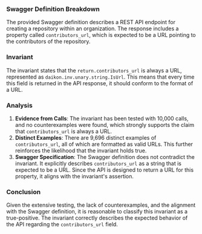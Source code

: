 ### Swagger Definition Breakdown
The provided Swagger definition describes a REST API endpoint for creating a repository within an organization. The response includes a property called `contributors_url`, which is expected to be a URL pointing to the contributors of the repository.

### Invariant
The invariant states that the `return.contributors_url` is always a URL, represented as `daikon.inv.unary.string.IsUrl`. This means that every time this field is returned in the API response, it should conform to the format of a URL.

### Analysis
1. **Evidence from Calls**: The invariant has been tested with 10,000 calls, and no counterexamples were found, which strongly supports the claim that `contributors_url` is always a URL.
2. **Distinct Examples**: There are 9,696 distinct examples of `contributors_url`, all of which are formatted as valid URLs. This further reinforces the likelihood that the invariant holds true.
3. **Swagger Specification**: The Swagger definition does not contradict the invariant. It explicitly describes `contributors_url` as a string that is expected to be a URL. Since the API is designed to return a URL for this property, it aligns with the invariant's assertion.

### Conclusion
Given the extensive testing, the lack of counterexamples, and the alignment with the Swagger definition, it is reasonable to classify this invariant as a true-positive. The invariant correctly describes the expected behavior of the API regarding the `contributors_url` field.
